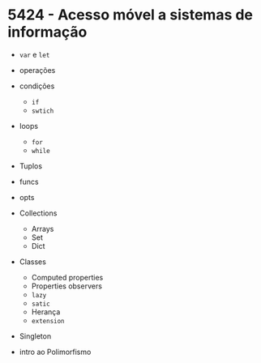 # 5424 - Acesso móvel a sistemas de informação

* `var` e `let`
* operações
* condições
  * `if`
  * `swtich`
* loops
  * `for`
  * `while`
* Tuplos
* funcs
* opts
* Collections
  * Arrays
  * Set
  * Dict
* Classes
  * Computed properties
  * Properties observers
  * `lazy`
  * `satic`
  * Herança
  * `extension`

* Singleton
* intro ao Polimorfismo
